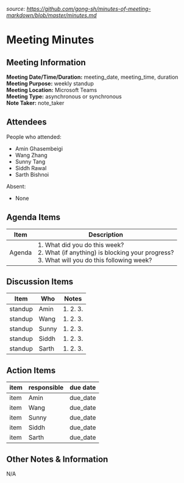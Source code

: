 *source: https://github.com/gong-sh/minutes-of-meeting-markdown/blob/master/minutes.md*
# Meeting Minutes
## Meeting Information
**Meeting Date/Time/Duration:** meeting_date, meeting_time, duration   
**Meeting Purpose:** weekly standup  
**Meeting Location:** Microsoft Teams  
**Meeting Type:** asynchronous or synchronous  
**Note Taker:** note_taker  

## Attendees
People who attended:
- Amin Ghasembeigi
- Wang Zhang
- Sunny Tang
- Siddh Rawal
- Sarth Bishnoi

Absent:
- None

## Agenda Items
Item | Description
---- | ----
Agenda | 1. What did you do this week?<br>2. What (if anything) is blocking your progress?<br>3. What will you do this following week?

## Discussion Items
Item | Who | Notes |
---- | ---- | ---- |
standup | Amin | 1. 2. 3. |
standup | Wang | 1. 2. 3. |
standup | Sunny | 1. 2. 3. |
standup | Siddh | 1. 2. 3. |
standup | Sarth | 1. 2. 3. |

## Action Items
item | responsible | due date |
| ---- | ---- | ---- |
item | Amin | due_date ||
item | Wang | due_date ||
item | Sunny | due_date ||
item | Siddh | due_date ||
item | Sarth | due_date ||

## Other Notes & Information
N/A

